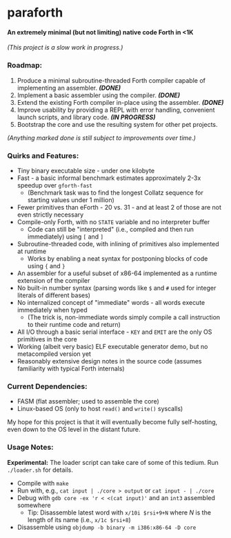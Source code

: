 # paraforth
#### An extremely minimal (but not limiting) native code Forth in <1K

_(This project is a slow work in progress.)_

### Roadmap:

1. Produce a minimal subroutine-threaded Forth compiler capable of implementing an assembler. ***(DONE)***
2. Implement a basic assembler using the compiler. ***(DONE)***
3. Extend the existing Forth compiler in-place using the assembler. ***(DONE)***
4. Improve usability by providing a REPL with error handling, convenient launch scripts, and library code. ***(IN PROGRESS)***
5. Bootstrap the core and use the resulting system for other pet projects.

_(Anything marked done is still subject to improvements over time.)_

### Quirks and Features:

* Tiny binary executable size - under one kilobyte
* Fast - a basic informal benchmark estimates approximately 2-3x speedup over `gforth-fast`
  * (Benchmark task was to find the longest Collatz sequence for starting values under 1 million)
* Fewer primitives than eForth - 20 vs. 31 - and at least 2 of those are not even strictly necessary
* Compile-only Forth, with no `STATE` variable and no interpreter buffer
  * Code can still be "interpreted" (i.e., compiled and then run immediately) using `[` and `]`
* Subroutine-threaded code, with inlining of primitives also implemented at runtime
  * Works by enabling a neat syntax for postponing blocks of code using `{` and `}`
* An assembler for a useful subset of x86-64 implemented as a runtime extension of the compiler
* No built-in number syntax (parsing words like `$` and `#` used for integer literals of different bases)
* No internalized concept of "immediate" words - all words execute immediately when typed
  * (The trick is, non-immediate words simply compile a call instruction to their runtime code and return)
* All I/O through a basic serial interface - `KEY` and `EMIT` are the only OS primitives in the core
* Working (albeit very basic) ELF executable generator demo, but no metacompiled version yet
* Reasonably extensive design notes in the source code (assumes familiarity with typical Forth internals)

### Current Dependencies:

* FASM (flat assembler; used to assemble the core)
* Linux-based OS (only to host `read()` and `write()` syscalls)

My hope for this project is that it will eventually become fully self-hosting, even down to the OS level in the distant future.

### Usage Notes:

**Experimental:** The loader script can take care of some of this tedium. Run `./loader.sh` for details.

* Compile with `make`
* Run with, e.g., `cat input | ./core > output` or `cat input - | ./core`
* Debug with `gdb core -ex 'r < <(cat input)'` and an `int3` assembled somewhere
  * Tip: Disassemble latest word with `x/10i $rsi+9+N` where *N* is the length of its name (i.e., `x/1c $rsi+8`)
* Disassemble using `objdump -b binary -m i386:x86-64 -D core`

